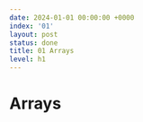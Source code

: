 ```yaml
---
date: 2024-01-01 00:00:00 +0000
index: '01'
layout: post
status: done
title: 01 Arrays
level: h1
---
```


# Arrays